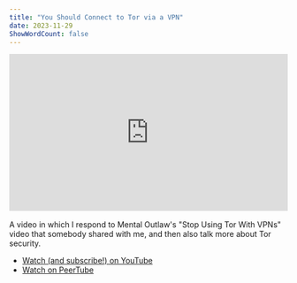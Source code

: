 ```yaml
---
title: "You Should Connect to Tor via a VPN"
date: 2023-11-29
ShowWordCount: false
---
```


<div style="position: relative; padding-top: 56.25%; margin-bottom: 1rem;"><iframe width="100%" height="100%" src="https://www.youtube.com/embed/vo22D-dUeCA?si=FM8plTSS9CiNTwn7" style="position: absolute; inset: 0px;" title="YouTube video player" frameborder="0" allow="accelerometer; autoplay; clipboard-write; encrypted-media; gyroscope; picture-in-picture; web-share" allowfullscreen></iframe></div>

A video in which I respond to Mental Outlaw's "Stop Using Tor With VPNs" video that somebody shared with me, and then also talk more about Tor security.

- [Watch (and subscribe!) on YouTube](https://www.youtube.com/watch?v=vo22D-dUeCA)
- [Watch on PeerTube](https://neat.tube/w/m7JnyVRgm4b14X3Vi9SS1a)
